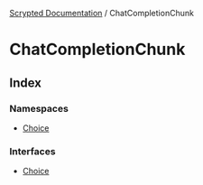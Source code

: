 [Scrypted Documentation](../../globals.md) / ChatCompletionChunk

# ChatCompletionChunk

## Index

### Namespaces

- [Choice](namespaces/Choice/index.md)

### Interfaces

- [Choice](interfaces/Choice.md)

